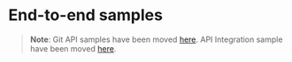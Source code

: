 # End-to-end samples

> **Note**: 
> Git API samples have been moved [here](https://github.com/microsoft/fabric-samples/tree/main/features-samples/git-integration). 
> API Integration sample have been moved [here](https://github.com/microsoft/fabric-samples/tree/main/features-samples/fabric-apis).